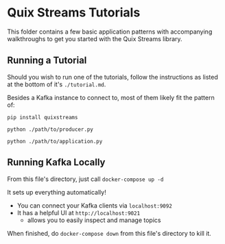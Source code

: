 # Quix Streams Tutorials

This folder contains a few basic application patterns with accompanying walkthroughs 
to get you started with the Quix Streams library.

## Running a Tutorial

Should you wish to run one of the tutorials, follow the instructions as
listed at the bottom of it's `./tutorial.md`.

Besides a Kafka instance to connect to, most of them likely fit the pattern of:

`pip install quixstreams`

`python ./path/to/producer.py`

`python ./path/to/application.py`


## Running Kafka Locally

From this file's directory, just call `docker-compose up -d`

It sets up everything automatically!
 
- You can connect your Kafka clients via `localhost:9092`
- It has a helpful UI at `http://localhost:9021`
  - allows you to easily inspect and manage topics

When finished, do `docker-compose down` from this file's directory to kill it.
